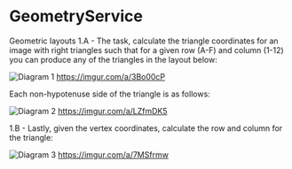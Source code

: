 # GeometryService

Geometric layouts
1.A - 
The task, calculate the triangle coordinates for an image with right triangles such that for a given row (A-F) and column (1-12) you can produce any of the triangles in the layout below:

![Diagram 1](https://i.imgur.com/achZDZS.png)
https://imgur.com/a/3Bo00cP

Each non-hypotenuse side of the triangle is as follows:

![Diagram 2](https://i.imgur.com/VkfRu47.png)
https://imgur.com/a/LZfmDK5

1.B -
Lastly, given the vertex coordinates, calculate the row and column for the triangle:

![Diagram 3](https://i.imgur.com/JlzGSWX.png)
https://imgur.com/a/7MSfrmw
